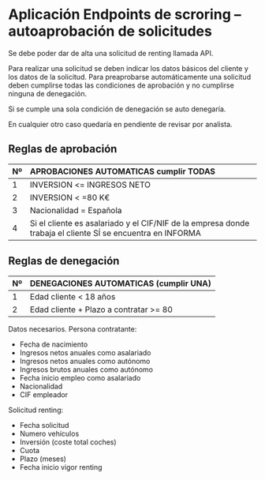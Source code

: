 # Aplicación Endpoints de scroring – autoaprobación de solicitudes

Se debe poder dar de alta una solicitud de renting llamada API.

Para realizar una solicitud se deben indicar los datos básicos del cliente y los datos de la solicitud.
Para preaprobarse automáticamente una solicitud deben cumplirse todas las condiciones de aprobación y no cumplirse ninguna de denegación.

Si se cumple una sola condición de denegación se auto denegaría.

En cualquier otro caso quedaría en pendiente de revisar por analista.

## Reglas de aprobación

|Nº|APROBACIONES AUTOMATICAS cumplir TODAS|
|:----|:----|
|1| INVERSION <= INGRESOS NETO
|2| INVERSION < =80 K€
|3| Nacionalidad = Española
|4| Si el cliente es asalariado y el CIF/NIF de la empresa donde trabaja el cliente SÍ se encuentra en INFORMA

## Reglas de denegación

|Nº|DENEGACIONES AUTOMATICAS (cumplir UNA)|
|:----|:----|
|1| Edad cliente  < 18 años|
|2| Edad cliente + Plazo a contratar >= 80|

Datos necesarios.
Persona contratante:
- Fecha de nacimiento
- Ingresos netos anuales como asalariado
- Ingresos netos anuales como autónomo
- Ingresos brutos anuales como autónomo
- Fecha inicio empleo como asalariado
- Nacionalidad
- CIF empleador

Solicitud renting:

- Fecha solicitud
- Numero vehículos
- Inversión (coste total coches)
- Cuota
- Plazo (meses)
- Fecha inicio vigor renting



